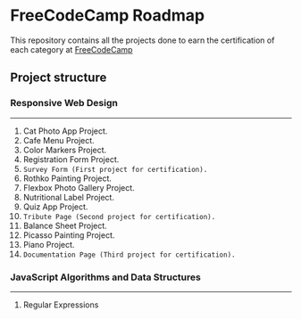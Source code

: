 # FreeCodeCamp Roadmap

This repository contains all the projects done to earn the certification of each category at [FreeCodeCamp](https://www.freecodecamp.org)

## Project structure

### Responsive Web Design

---

1. Cat Photo App Project.
2. Cafe Menu Project.
3. Color Markers Project.
4. Registration Form Project.
5. `Survey Form (First project for certification).`
6. Rothko Painting Project.
7. Flexbox Photo Gallery Project.
8. Nutritional Label Project.
9. Quiz App Project.
10. `Tribute Page (Second project for certification).`
11. Balance Sheet Project.
12. Picasso Painting Project.
13. Piano Project.
14. `Documentation Page (Third project for certification).`

### JavaScript Algorithms and Data Structures

---

1. Regular Expressions
